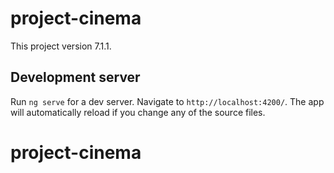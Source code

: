 # project-cinema

This project  version 7.1.1.

## Development server

Run `ng serve` for a dev server. Navigate to `http://localhost:4200/`. The app will automatically reload if you change any of the source files.

# project-cinema
